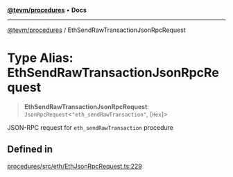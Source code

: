 [**@tevm/procedures**](../README.md) • **Docs**

***

[@tevm/procedures](../globals.md) / EthSendRawTransactionJsonRpcRequest

# Type Alias: EthSendRawTransactionJsonRpcRequest

> **EthSendRawTransactionJsonRpcRequest**: `JsonRpcRequest`\<`"eth_sendRawTransaction"`, [`Hex`]\>

JSON-RPC request for `eth_sendRawTransaction` procedure

## Defined in

[procedures/src/eth/EthJsonRpcRequest.ts:229](https://github.com/evmts/tevm-monorepo/blob/main/packages/procedures/src/eth/EthJsonRpcRequest.ts#L229)

